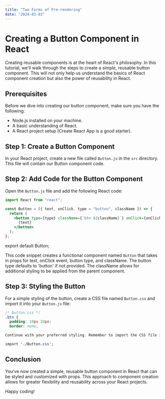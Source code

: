 ```yaml
---
title: "Two Forms of Pre-rendering"
date: "2024-03-03"
---
```


# Creating a Button Component in React

Creating reusable components is at the heart of React's philosophy. In this tutorial, we'll walk through the steps to create a simple, reusable button component. This will not only help us understand the basics of React component creation but also the power of reusability in React.

## Prerequisites

Before we dive into creating our button component, make sure you have the following:

- Node.js installed on your machine.
- A basic understanding of React.
- A React project setup (Create React App is a good starter).

## Step 1: Create a Button Component

In your React project, create a new file called `Button.js` in the `src` directory. This file will contain our Button component code.

## Step 2: Add Code for the Button Component

Open the `Button.js` file and add the following React code:

```jsx
import React from "react";

const Button = ({ text, onClick, type = "button", className }) => {
  return (
    <button type={type} className={`btn ${className}`} onClick={onClick}>
      {text}
    </button>
  );
};
```

export default Button;

This code snippet creates a functional component named `Button` that takes in props for text, onClick event, button type, and className. The button type defaults to 'button' if not provided. The className allows for additional styling to be applied from the parent component.

## Step 3: Styling the Button

For a simple styling of the button, create a CSS file named `Button.css` and import it into your `Button.js` file:

```css
/* Button.css */
.btn {
  padding: 10px 20px;
  border: none;

Continue with your preferred styling. Remember to import the CSS file into your `Button.js` file:

import './Button.css';
```

## Conclusion

You've now created a simple, reusable button component in React that can be styled and customized with props. This approach to component creation allows for greater flexibility and reusability across your React projects.

Happy coding!
